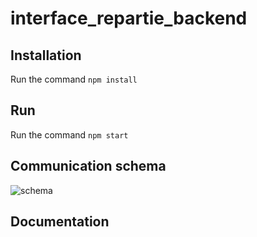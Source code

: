 # interface_repartie_backend

## Installation

Run the command `npm install`

## Run

Run the command `npm start`

## Communication schema
![schema](https://i.imgur.com/PjFH69n.png)

## Documentation

